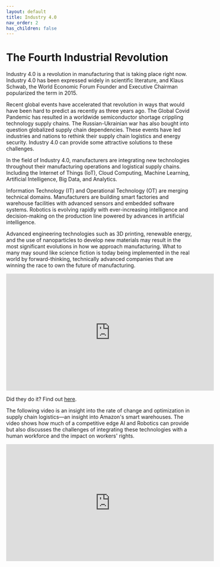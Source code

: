 ```yaml
---
layout: default
title: Industry 4.0
nav_order: 2
has_children: false
---
```


# The Fourth Industrial Revolution

Industry 4.0 is a revolution in manufacturing that is taking place right now. Industry 4.0 has been expressed widely in scientific literature, and Klaus Schwab, the World Economic Forum Founder and Executive Chairman popularized the term in 2015.

Recent global events have accelerated that revolution in ways that would have been hard to predict as recently as three years ago. The Global Covid Pandemic has resulted in a worldwide semiconductor shortage crippling technology supply chains. The Russian-Ukrainian war has also bought into question globalized supply chain dependencies. These events have led industries and nations to rethink their supply chain logistics and energy security. Industry 4.0 can provide some attractive solutions to these challenges.

In the field of Industry 4.0, manufacturers are integrating new technologies throughout their manufacturing operations and logistical supply chains. Including the Internet of Things (IoT), Cloud Computing, Machine Learning, Artificial Intelligence, Big Data, and Analytics.

Information Technology (IT) and Operational Technology (OT) are merging technical domains. Manufacturers are building smart factories and warehouse facilities with advanced sensors and embedded software systems. Robotics is evolving rapidly with ever-increasing intelligence and decision-making on the production line powered by advances in artificial intelligence.

Advanced engineering technologies such as 3D printing, renewable energy, and the use of nanoparticles to develop new materials may result in the most significant evolutions in how we approach manufacturing. What to many may sound like science fiction is today being implemented in the real world by forward-thinking, technically advanced companies that are winning the race to own the future of manufacturing.


<iframe width="560" height="315" src="https://www.youtube.com/embed/8_O70MOK-Cg" title="YouTube video player" cc_load_policy="1" cc_lang_pref="en" frameborder="0" allow="accelerometer; autoplay; clipboard-write; encrypted-media; gyroscope; picture-in-picture" allowfullscreen></iframe>

Did they do it? Find out [here](https://youtu.be/hCcbz8B64yk).

The following video is an insight into the rate of change and optimization in supply chain logistics—an insight into Amazon's smart warehouses. The video shows how much of a competitive edge AI and Robotics can provide but also discusses the challenges of integrating these technologies with a human workforce and the impact on workers' rights.

<iframe width="560" height="315" src="https://www.youtube.com/embed/IMPbKVb8y8s" title="YouTube video player" frameborder="0" allow="accelerometer; autoplay; clipboard-write; encrypted-media; gyroscope; picture-in-picture" allowfullscreen></iframe>
